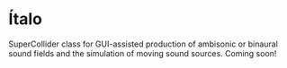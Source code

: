 # Ítalo
SuperCollider class for GUI-assisted production of ambisonic or binaural sound fields and the simulation of moving sound sources. Coming soon!
